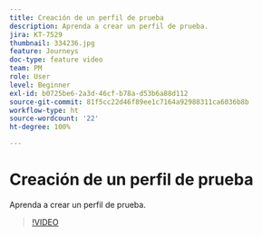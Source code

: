 ```yaml
---
title: Creación de un perfil de prueba
description: Aprenda a crear un perfil de prueba.
jira: KT-7529
thumbnail: 334236.jpg
feature: Journeys
doc-type: feature video
team: PM
role: User
level: Beginner
exl-id: b0725be6-2a3d-46cf-b78a-d53b6a88d112
source-git-commit: 81f5cc22d46f89ee1c7164a92988311ca6036b8b
workflow-type: ht
source-wordcount: '22'
ht-degree: 100%

---
```


# Creación de un perfil de prueba

Aprenda a crear un perfil de prueba.

>[!VIDEO](https://video.tv.adobe.com/v/334236?quality=12&learn=on)
